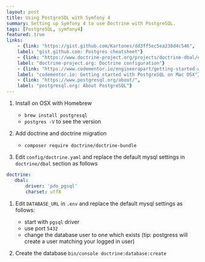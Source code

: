 ```yaml
---
layout: post
title: Using PostgreSQL with Symfony 4
summary: Setting up Symfony 4 to use Doctrine with PostgreSQL.
tags: [PostgreSQL, symfony4]
featured: true
links:
    - {link: "https://gist.github.com/Kartones/dd3ff5ec5ea238d4c546", 
    label: "gist.github.com: Postgres cheatsheet"}
    - {link: "https://www.doctrine-project.org/projects/doctrine-dbal/en/2.7/reference/configuration.html", 
    label: "doctrine-project.org: Doctrine configuration"}
    - {link: "https://www.codementor.io/engineerapart/getting-started-with-postgresql-on-mac-osx-are8jcopb#iii-getting-started", 
    label: "codementor.io: Getting started with PostgreSQL on Mac OSX"}
    - {link: "https://www.postgresql.org/about/", 
    label: "postgresql.org: About PostgreSQL"}
---
```


1. Install on OSX with Homebrew
    - `brew install postgresql`
    - `postgres -V` to see the version  

1. Add doctrine and doctrine migration 
    - `composer require doctrine/doctrine-bundle` 
    
1. Edit `config/doctrine.yaml` and replace the default mysql settings in `doctrine/dbal` section as follows
```yaml
doctrine:
   dbal:
       driver: 'pdo_pgsql'
       charset: utf8
```
1. Edit `DATABASE_URL` in `.env` and replace the default mysql settings as follows: 
    - start with `pgsql` driver
    - use port `5432`
    - change the database user to one which exists (tip: postgress will create a user matching your logged in user)

1. Create the database `bin/console doctrine:database:create` 
